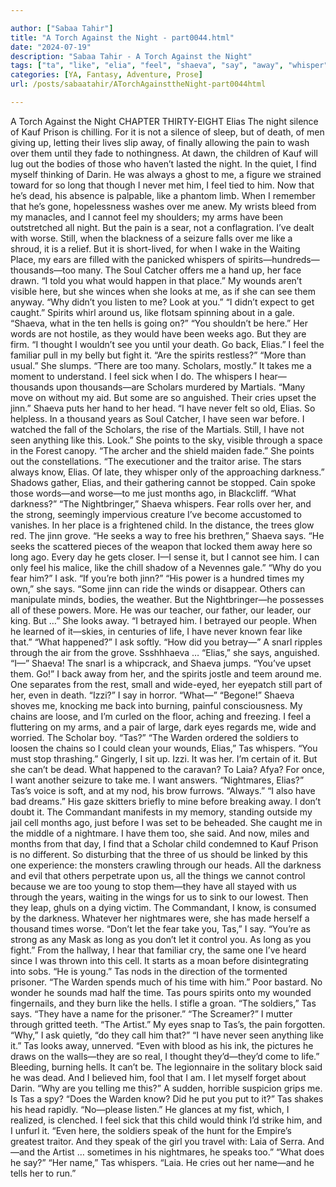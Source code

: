 ```yaml
---

author: ["Sabaa Tahir"]
title: "A Torch Against the Night - part0044.html"
date: "2024-07-19"
description: "Sabaa Tahir - A Torch Against the Night"
tags: ["ta", "like", "elia", "feel", "shaeva", "say", "away", "whisper", "u", "scholar", "night", "child", "long", "never", "look", "spirit", "ago", "fear", "time", "nightmare", "kauf", "death", "pain", "dead", "still"]
categories: [YA, Fantasy, Adventure, Prose]
url: /posts/sabaatahir/ATorchAgainsttheNight-part0044html

---
```



A Torch Against the Night
CHAPTER THIRTY-EIGHT
Elias
The night silence of Kauf Prison is chilling. For it is not a silence of sleep, but of death, of men giving up, letting their lives slip away, of finally allowing the pain to wash over them until they fade to nothingness. At dawn, the children of Kauf will lug out the bodies of those who haven’t lasted the night.
In the quiet, I find myself thinking of Darin. He was always a ghost to me, a figure we strained toward for so long that though I never met him, I feel tied to him. Now that he’s dead, his absence is palpable, like a phantom limb. When I remember that he’s gone, hopelessness washes over me anew.
My wrists bleed from my manacles, and I cannot feel my shoulders; my arms have been outstretched all night. But the pain is a sear, not a conflagration. I’ve dealt with worse. Still, when the blackness of a seizure falls over me like a shroud, it is a relief.
But it is short-lived, for when I wake in the Waiting Place, my ears are filled with the panicked whispers of spirits—hundreds—thousands—too many.
The Soul Catcher offers me a hand up, her face drawn.
“I told you what would happen in that place.” My wounds aren’t visible here, but she winces when she looks at me, as if she can see them anyway. “Why didn’t you listen to me? Look at you.”
“I didn’t expect to get caught.” Spirits whirl around us, like flotsam spinning about in a gale. “Shaeva, what in the ten hells is going on?”
“You shouldn’t be here.” Her words are not hostile, as they would have been weeks ago. But they are firm. “I thought I wouldn’t see you until your death. Go back, Elias.”
I feel the familiar pull in my belly but fight it. “Are the spirits restless?”
“More than usual.” She slumps. “There are too many. Scholars, mostly.”
It takes me a moment to understand. I feel sick when I do. The whispers I hear—thousands upon thousands—are Scholars murdered by Martials.
“Many move on without my aid. But some are so anguished. Their cries upset the jinn.” Shaeva puts her hand to her head. “I have never felt so old, Elias. So helpless. In a thousand years as Soul Catcher, I have seen war before. I watched the fall of the Scholars, the rise of the Martials. Still, I have not seen anything like this. Look.” She points to the sky, visible through a space in the Forest canopy.
“The archer and the shield maiden fade.” She points out the constellations. “The executioner and the traitor arise. The stars always know, Elias. Of late, they whisper only of the approaching darkness.”
Shadows gather, Elias, and their gathering cannot be stopped. Cain spoke those words—and worse—to me just months ago, in Blackcliff.
“What darkness?”
“The Nightbringer,” Shaeva whispers. Fear rolls over her, and the strong, seemingly impervious creature I’ve become accustomed to vanishes. In her place is a frightened child.
In the distance, the trees glow red. The jinn grove.
“He seeks a way to free his brethren,” Shaeva says. “He seeks the scattered pieces of the weapon that locked them away here so long ago. Every day he gets closer. I—I sense it, but I cannot see him. I can only feel his malice, like the chill shadow of a Nevennes gale.”
“Why do you fear him?” I ask. “If you’re both jinn?”
“His power is a hundred times my own,” she says. “Some jinn can ride the winds or disappear. Others can manipulate minds, bodies, the weather. But the Nightbringer—he possesses all of these powers. More. He was our teacher, our father, our leader, our king. But …” She looks away. “I betrayed him. I betrayed our people. When he learned of it—skies, in centuries of life, I have never known fear like that.”
“What happened?” I ask softly. “How did you betray—”
A snarl ripples through the air from the grove. Ssshhhaeva …
“Elias,” she says, anguished. “I—”
Shaeva! The snarl is a whipcrack, and Shaeva jumps. “You’ve upset them. Go!”
I back away from her, and the spirits jostle and teem around me. One separates from the rest, small and wide-eyed, her eyepatch still part of her, even in death.
“Izzi?” I say in horror. “What—”
“Begone!” Shaeva shoves me, knocking me back into burning, painful consciousness.
My chains are loose, and I’m curled on the floor, aching and freezing. I feel a fluttering on my arms, and a pair of large, dark eyes regards me, wide and worried. The Scholar boy.
“Tas?”
“The Warden ordered the soldiers to loosen the chains so I could clean your wounds, Elias,” Tas whispers. “You must stop thrashing.”
Gingerly, I sit up. Izzi. It was her. I’m certain of it. But she can’t be dead. What happened to the caravan? To Laia? Afya? For once, I want another seizure to take me. I want answers.
“Nightmares, Elias?” Tas’s voice is soft, and at my nod, his brow furrows.
“Always.”
“I also have bad dreams.” His gaze skitters briefly to mine before breaking away.
I don’t doubt it. The Commandant manifests in my memory, standing outside my jail cell months ago, just before I was set to be beheaded. She caught me in the middle of a nightmare. I have them too, she said.
And now, miles and months from that day, I find that a Scholar child condemned to Kauf Prison is no different. So disturbing that the three of us should be linked by this one experience: the monsters crawling through our heads. All the darkness and evil that others perpetrate upon us, all the things we cannot control because we are too young to stop them—they have all stayed with us through the years, waiting in the wings for us to sink to our lowest. Then they leap, ghuls on a dying victim.
The Commandant, I know, is consumed by the darkness. Whatever her nightmares were, she has made herself a thousand times worse.
“Don’t let the fear take you, Tas,” I say. “You’re as strong as any Mask as long as you don’t let it control you. As long as you fight.”
From the hallway, I hear that familiar cry, the same one I’ve heard since I was thrown into this cell. It starts as a moan before disintegrating into sobs.
“He is young.” Tas nods in the direction of the tormented prisoner. “The Warden spends much of his time with him.”
Poor bastard. No wonder he sounds mad half the time.
Tas pours spirits onto my wounded fingernails, and they burn like the hells. I stifle a groan.
“The soldiers,” Tas says. “They have a name for the prisoner.”
“The Screamer?” I mutter through gritted teeth.
“The Artist.”
My eyes snap to Tas’s, the pain forgotten.
“Why,” I ask quietly, “do they call him that?”
“I have never seen anything like it.” Tas looks away, unnerved. “Even with blood as his ink, the pictures he draws on the walls—they are so real, I thought they’d—they’d come to life.”
Bleeding, burning hells. It can’t be. The legionnaire in the solitary block said he was dead. And I believed him, fool that I am. I let myself forget about Darin.
“Why are you telling me this?” A sudden, horrible suspicion grips me. Is Tas a spy? “Does the Warden know? Did he put you put to it?”
Tas shakes his head rapidly. “No—please listen.” He glances at my fist, which, I realized, is clenched. I feel sick that this child would think I’d strike him, and I unfurl it.
“Even here, the soldiers speak of the hunt for the Empire’s greatest traitor. And they speak of the girl you travel with: Laia of Serra. And—and the Artist … sometimes in his nightmares, he speaks too.”
“What does he say?”
“Her name,” Tas whispers. “Laia. He cries out her name—and he tells her to run.”
